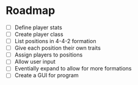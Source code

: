 # Roadmap
- [ ] Define player stats
- [ ] Create player class
- [ ] List positions in 4-4-2 formation
- [ ] Give each position their own traits
- [ ] Assign players to positions
- [ ] Allow user input
- [ ] Eventially expand to allow for more formations
- [ ] Create a GUI for program

